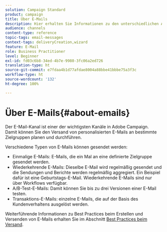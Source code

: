 ```yaml
---
solution: Campaign Standard
product: campaign
title: Über E-Mails
description: Hier erhalten Sie Informationen zu den unterschiedlichen Arten von E-Mails, die Sie mit Adobe Campaign versenden können.
audience: channels
content-type: reference
topic-tags: email-messages
context-tags: deliveryCreation,wizard
feature: E-Mail
role: Business Practitioner
level: Beginner
exl-id: fd03c6b8-34ed-4b7e-9980-3fc06a2ed726
translation-type: ht
source-git-commit: e7fdaa4b1d77afdae8004a88bbe41bbbe75a3f3c
workflow-type: ht
source-wordcount: '132'
ht-degree: 100%

---
```


# Über E-Mails{#about-emails}

Der E-Mail-Kanal ist einer der wichtigsten Kanäle in Adobe Campaign. Damit können Sie den Versand von personalisierten E-Mails an bestimmte Zielgruppen planen und durchführen.

Verschiedene Typen von E-Mails können gesendet werden:

* Einmalige E-Mails: E-Mails, die ein Mal an eine definierte Zielgruppe gesendet werden.
* Wiederkehrende E-Mails: Dieselbe E-Mail wird regelmäßig gesendet und die Sendungen und Berichte werden regelmäßig aggregiert. Ein Beispiel dafür ist eine Geburtstags-E-Mail. Wiederkehrende E-Mails sind nur über Workflows verfügbar.
* A/B-Test-E-Mails: Damit können Sie bis zu drei Versionen einer E-Mail testen.
* Transaktions-E-Mails: einzelne E-Mails, die auf der Basis des Kundenverhaltens ausgelöst werden.

Weiterführende Informationen zu Best Practices beim Erstellen und Versenden von E-Mails erhalten Sie im Abschnitt [Best Practices beim Versand](../../sending/using/delivery-best-practices.md).
